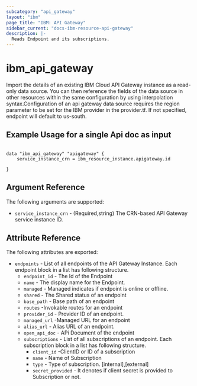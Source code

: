 ```yaml
---
subcategory: "api_gateway"
layout: "ibm"
page_title: "IBM: API Gateway"
sidebar_current: "docs-ibm-resource-api-gateway"
description: |-
  Reads Endpoint and its subscriptions.
---
```


# ibm\_api_gateway

Import the details of an existing IBM Cloud API Gateway instance as a read-only data source. You can then reference the fields of the data source in other resources within the same configuration by using interpolation syntax.Configuration of an api gateway data source requires the region parameter to be set for the IBM provider in the provider.tf.  If not specified, endpoint will default to us-south.

## Example Usage for a single Api doc as input

```hcl

data "ibm_api_gateway" "apigateway" {
    service_instance_crn = ibm_resource_instance.apigateway.id
    
}

```

## Argument Reference

The following arguments are supported:

* `service_instance_crn` - (Required,string) The CRN-based API Gateway service instance ID.


## Attribute Reference

The following attributes are exported:

* `endpoints` - List of all endpoints of the API Gateway Instance. Each endpoint block in a list has following structure.
  * `endpoint_id` - The Id of the Endpoint
  * `name` - The display name for the Endpoint.
  * `managed` - Managed indicates if endpoint is online or offline.
  * `shared` -  The Shared status of an endpoint
  * `base_path` - Base path of an endpoint
  * `routes` -Invokable routes for an endpoint
  * `provider_id` - Provider ID of an endpoint.
  * `managed_url` -Managed URL for an endpoint
  * `alias_url` - Alias URL of an endpoint.
  * `open_api_doc` - APi Document of the endpoint
  * `subscriptions` - List of all subscriptions of an endpoint. Each subscription block in a list has following structure.
    * `client_id` -ClientID or ID of a subscription
    * `name` - Name of Subscription
    * `type` - Type of subscription. [internal],[external]
    * `secret_provided` - It denotes if client secret is provided to Subscription or not.
